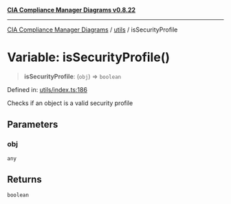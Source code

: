 [**CIA Compliance Manager Diagrams v0.8.22**](../../README.md)

***

[CIA Compliance Manager Diagrams](../../modules.md) / [utils](../README.md) / isSecurityProfile

# Variable: isSecurityProfile()

> **isSecurityProfile**: (`obj`) => `boolean`

Defined in: [utils/index.ts:186](https://github.com/Hack23/cia-compliance-manager/blob/5eebba14bef5523072dd8c486c1cd0c7c18766fc/src/utils/index.ts#L186)

Checks if an object is a valid security profile

## Parameters

### obj

`any`

## Returns

`boolean`
